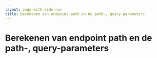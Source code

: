 ```yaml
---
layout: page-with-side-nav
title: Berekenen van endpoint path en de path-, query-parameters
---
```

# Berekenen van endpoint path en de path-, query-parameters
